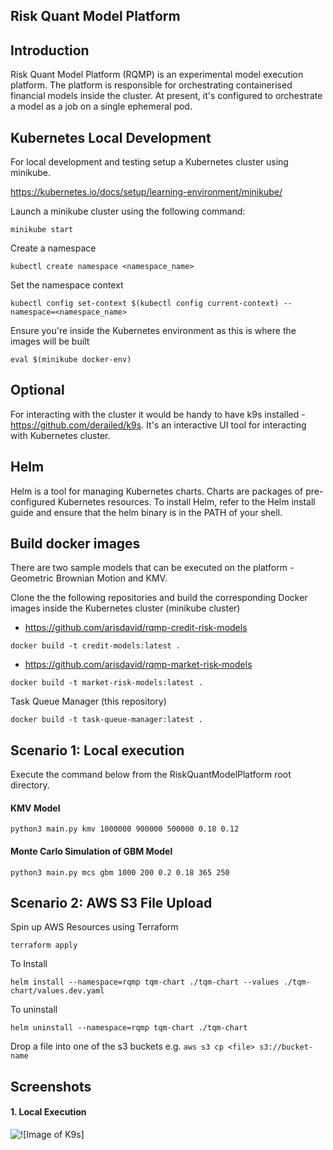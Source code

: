 ## Risk Quant Model Platform

## Introduction
Risk Quant Model Platform (RQMP) is an experimental model execution platform. 
The platform is responsible for orchestrating containerised financial models inside the cluster. 
At present, it's configured to orchestrate a model as a job on a single ephemeral pod. 

## Kubernetes Local Development
For local development and testing setup a Kubernetes cluster using minikube. 

https://kubernetes.io/docs/setup/learning-environment/minikube/

Launch a minikube cluster using the following command:
```
minikube start 
```

Create a namespace
```
kubectl create namespace <namespace_name>
```

Set the namespace context
```
kubectl config set-context $(kubectl config current-context) --namespace=<namespace_name>
```

Ensure you're inside the Kubernetes environment as this is where the images will be built
 
```
eval $(minikube docker-env)
```

## Optional 
For interacting with the cluster it would be handy to have k9s installed - https://github.com/derailed/k9s. 
It's an interactive UI tool for interacting with Kubernetes cluster.


## Helm 
Helm is a tool for managing Kubernetes charts. Charts are packages of pre-configured Kubernetes resources. To install Helm, refer to the Helm install guide and ensure that the helm binary is in the PATH of your shell.

## Build docker images

There are two sample models that can be executed on the platform - Geometric Brownian Motion and KMV.

Clone the the following repositories and build the corresponding Docker images inside the Kubernetes cluster (minikube cluster)

- https://github.com/arisdavid/rqmp-credit-risk-models
```
docker build -t credit-models:latest .
```

- https://github.com/arisdavid/rqmp-market-risk-models
```
docker build -t market-risk-models:latest .
```

Task Queue Manager (this repository)
```
docker build -t task-queue-manager:latest .
```

## Scenario 1: Local execution

Execute the command below from the RiskQuantModelPlatform root directory.

#### KMV Model
```
python3 main.py kmv 1000000 900000 500000 0.18 0.12
```

#### Monte Carlo Simulation of GBM Model

```
python3 main.py mcs gbm 1000 200 0.2 0.18 365 250
```



## Scenario 2: AWS S3 File Upload

Spin up AWS Resources using Terraform
```
terraform apply
```

To Install
```
helm install --namespace=rqmp tqm-chart ./tqm-chart --values ./tqm-chart/values.dev.yaml
```

To uninstall
```
helm uninstall --namespace=rqmp tqm-chart ./tqm-chart
```

Drop a file into one of the s3 buckets e.g. ```aws s3 cp <file> s3://bucket-name```

## Screenshots
#### 1. Local Execution
![![Image of K9s]](https://i.imgur.com/0vp4nBV.gif)
